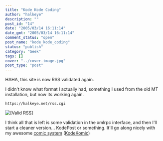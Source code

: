 ```yaml
---
title: "Kode Kode Coding"
author: "halkeye"
description: ""
post_id: "14"
date: "2005/03/14 16:11:14"
date_gmt: "2005/03/14 16:11:14"
comment_status: "open"
post_name: "kode_kode_coding"
status: "publish"
category: "Geek"
tags: []
cover: "../cover-image.jpg"
post_type: "post"
---
```


HAHA, this site is now RSS validated again.  

I didn't know what format I actually had, something I used from the old MT installation, but now its working again.


    
    
    https://halkeye.net/rss.cgi



![\[Valid RSS\]](https://halkeye.net/img/valid-rss.png)

I think all that is left is some validation in the xmlrpc interface, and then I'll start a cleaner version... KodePost or something. It'll go along nicely with my awesome [comic system](https://www.kodekomics.com) ([KodeKomic](https://www.kodekomics.com))
